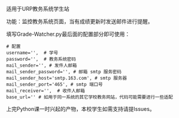 适用于URP教务系统学生站

功能：监控教务系统页面，当有成绩更新时发送邮件进行提醒。

填写Grade-Watcher.py最后面的配置部分即可使用：

```
# 配置
username='',  # 学号
password='',  # 教务系统密码
mail_sender='', # 发件人邮箱
mail_sender_password='', # 邮箱 smtp 服务密码
mail_sender_host='smtp.163.com', # smtp 服务器
mail_sender_port='465', # smtp 端口号
mail_receiver='',  # 收件人邮箱
base_url='' # 如用于同一系统的其它学校教务网站，代码可能需要进行一些适配
```

上完Python课一时兴起的产物，本校学生如需支持请提Issues。
